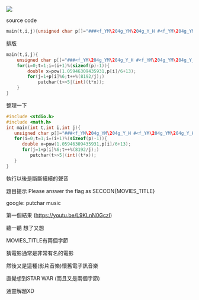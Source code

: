 ![](https://i.imgur.com/B51DJ9w.png)

source code
```c
main(t,i,j){unsigned char p[]="###<f_YM\204g_YM\204g_Y_H #<f_YM\204g_YM\204g_Y_H #+-?[WKAMYJ/7 #+-?[WKgH #+-?[WKAMYJ/7hk\206\203tk\\YJAfkkk";for(i=0;t=1;i=(i+1)%(sizeof(p)-1)){double x=pow(1.05946309435931,p[i]/6+13);for(j=1+p[i]%6;t++%(8192/j);)putchar(t>>5|(int)(t*x));}}
```

排版
```c
main(t,i,j){
	unsigned char p[]="###<f_YM\204g_YM\204g_Y_H #<f_YM\204g_YM\204g_Y_H #+-?[WKAMYJ/7 #+-?[WKgH #+-?[WKAMYJ/7hk\206\203tk\\YJAfkkk";
	for(i=0;t=1;i=(i+1)%(sizeof(p)-1)){
		double x=pow(1.05946309435931,p[i]/6+13);
		for(j=1+p[i]%6;t++%(8192/j);)
			putchar(t>>5|(int)(t*x));
	}
}
```
整理一下
```c
#include <stdio.h>
#include <math.h>
int main(int t,int i,int j){
   unsigned char p[]="###<f_YM\204g_YM\204g_Y_H #<f_YM\204g_YM\204g_Y_H #+-?[WKAMYJ/7 #+-?[WKgH #+-?[WKAMYJ/7hk\206\203tk\\YJAfkkk"; 
   for(i=0;t=1;i=(i+1)%(sizeof(p)-1)){ 
      double x=pow(1.05946309435931,p[i]/6+13); 
      for(j=1+p[i]%6;t++%(8192/j);) 
         putchar(t>>5|(int)(t*x));
   }
}
```
執行以後是斷斷續續的聲音

題目提示 Please answer the flag as SECCON{MOVIES_TITLE}

google: putchar music

第一個結果 (https://youtu.be/L9KLnN0GczI)

聽一聽 想了又想

MOVIES_TITLE有兩個字節

猜電影通常是非常有名的電影

然後又是這種(影片音樂)懷舊電子訊音樂

直覺想到STAR WAR (而且又是兩個字節)

通靈解題XD
